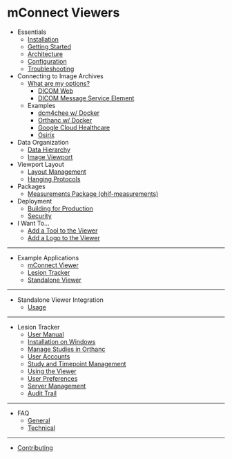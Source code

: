 # mConnect Viewers

- Essentials
  - [Installation](essentials/installation.md)
  - [Getting Started](essentials/getting-started.md)
  - [Architecture](essentials/architecture.md)
  - [Configuration](essentials/configuration.md)
  - [Troubleshooting](essentials/troubleshooting.md)
- Connecting to Image Archives
  - [What are my options?](connecting-to-image-archives/options.md)
    - [DICOM Web](connecting-to-image-archives/dicomweb.md)
    - [DICOM Message Service Element](connecting-to-image-archives/dimse.md)
  - Examples
    - [dcm4chee w/ Docker](connecting-to-image-archives/dcm4chee-with-docker.md)
    - [Orthanc w/ Docker](connecting-to-image-archives/orthanc-with-docker.md)
    - [Google Cloud Healthcare](connecting-to-image-archives/google-cloud-healthcare.md)
    - [Osirix](connecting-to-image-archives/osirix.md)
- Data Organization
  - [Data Hierarchy](data/data-hierarchy.md)
  - [Image Viewport](data/image-viewport.md)
- Viewport Layout
  - [Layout Management](layout/layout-management.md)
  - [Hanging Protocols](layout/hanging-protocols.md)
- Packages
  - [Measurements Package (ohif-measurements)](packages/measurements.md)
- Deployment
  - [Building for Production](deployment/building-for-production.md)
  - [Security](deployment/security.md)
- I Want To...
  - [Add a Tool to the Viewer](I-want-to/add-a-tool-to-the-viewer.md)
  - [Add a Logo to the Viewer](I-want-to/add-a-logo-to-the-viewer.md)
----

- Example Applications
  - [mConnect Viewer](example-applications/ohif-viewer.md)
  - [Lesion Tracker](example-applications/lesion-tracker.md)
  - [Standalone Viewer](example-applications/standalone-viewer.md)

----
- Standalone Viewer Integration
  - [Usage](standalone-viewer/usage.md)

----
- Lesion Tracker
  - [User Manual](lesion-tracker/user-manual.md)
  - [Installation on Windows](lesion-tracker/installation-on-windows.md)
  - [Manage Studies in Orthanc](lesion-tracker/manage-studies-in-orthanc.md)
  - [User Accounts](lesion-tracker/user-accounts.md)
  - [Study and Timepoint Management](lesion-tracker/study-and-timepoint-management.md)
  - [Using the Viewer](lesion-tracker/using-the-viewer.md)
  - [User Preferences](lesion-tracker/user-preferences.md)
  - [Server Management](lesion-tracker/server-management.md)
  - [Audit Trail](lesion-tracker/audit-trail.md)

----
- FAQ
  - [General](faq/general.md)
  - [Technical](faq/technical.md)

----
- [Contributing](contributing.md)
